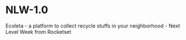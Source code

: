 # NLW-1.0
Ecoleta - a platform to collect recycle stuffs in your neighborhood - Next Level Week from Rocketset

